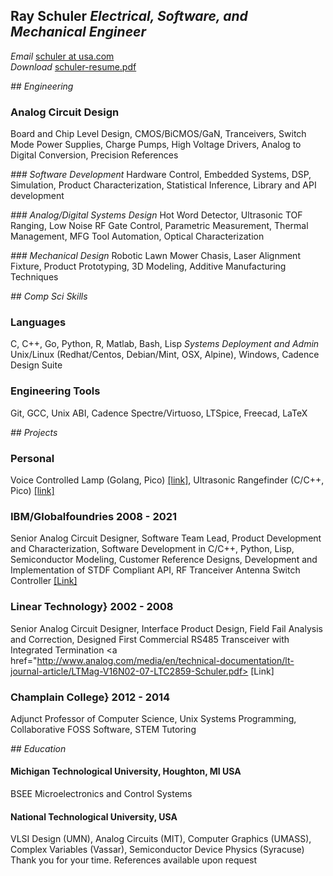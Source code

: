 ## Ray Schuler _Electrical, Software, and Mechanical Engineer_

_Email_ <a href="mailto:schuler@usa.com">schuler at usa.com</a><br>
_Download_ <a href="https://github.com/schuler-robotics/resume/blob/master/images/schuler-resume.pdf">schuler-resume.pdf</a><br>

_## Engineering_
### Analog Circuit Design
Board and Chip Level Design, CMOS/BiCMOS/GaN, Tranceivers, Switch Mode Power Supplies, Charge Pumps, High Voltage Drivers, Analog to Digital Conversion, Precision References

_### Software Development_
Hardware Control, Embedded Systems, DSP, Simulation, Product Characterization, Statistical Inference, Library and API development

_### Analog/Digital Systems Design_
Hot Word Detector, Ultrasonic TOF Ranging, Low Noise RF Gate Control, Parametric Measurement, Thermal Management, MFG Tool Automation, Optical Characterization

_### Mechanical Design_
Robotic Lawn Mower Chasis, Laser Alignment Fixture, Product Prototyping, 3D Modeling, Additive Manufacturing Techniques

_## Comp Sci Skills_
### Languages
C, C++, Go, Python, R, Matlab, Bash, Lisp
_Systems Deployment and Admin_
Unix/Linux (Redhat/Centos, Debian/Mint, OSX, Alpine), Windows, Cadence Design Suite

### Engineering Tools
Git, GCC, Unix ABI, Cadence Spectre/Virtuoso, LTSpice, Freecad, LaTeX

_## Projects_

### Personal
Voice Controlled Lamp (Golang, Pico) <a href="https://github.com/schuler-robotics/detectword_pico"> [link]</a>, Ultrasonic Rangefinder (C/C++, Pico) <a href="https://github.com/schuler-robotics/ultrasonic-rangefinder"> [link]</a>

### IBM/Globalfoundries 2008 - 2021
Senior Analog Circuit Designer, Software Team Lead, Product Development and Characterization, Software Development in C/C++, Python, Lisp, Semiconductor Modeling, Customer Reference Designs, Development and Implementation of STDF Compliant API, RF Tranceiver Antenna Switch Controller <a href="https://bitbucket.org/rschule2/design/raw/c44039840733abbd1a6b9e8285fb5a20806f0543/scp-application-note-20160915a-public.pdf"> [Link]</a>

### Linear Technology} 2002 - 2008
Senior Analog Circuit Designer, Interface Product Design, Field Fail Analysis and Correction, Designed First Commercial RS485 Transceiver with Integrated Termination <a href="http://www.analog.com/media/en/technical-documentation/lt-journal-article/LTMag-V16N02-07-LTC2859-Schuler.pdf> [Link]</a>

### Champlain College} 2012 - 2014
Adjunct Professor of Computer Science, Unix Systems Programming, Collaborative FOSS Software,  STEM Tutoring

_## Education_
#### Michigan Technological University, Houghton, MI USA
BSEE Microelectronics and Control Systems
#### National Technological University, USA
VLSI Design (UMN), Analog Circuits (MIT), Computer Graphics (UMASS), Complex Variables (Vassar), Semiconductor Device Physics (Syracuse)
<br>
Thank you for your time. References available upon request


